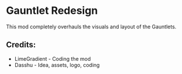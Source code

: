 # Gauntlet Redesign

This mod completely overhauls the visuals and layout of the Gauntlets.

## Credits:
- LimeGradient - Coding the mod
- Dasshu - Idea, assets, logo, coding